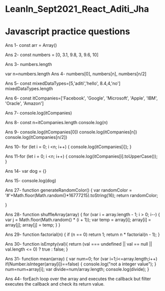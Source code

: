 # LeanIn_Sept2021_React_Aditi_Jha

# Javascript practice questions
Ans 1- const arr = Array()

Ans 2- const numbers = [0, 3.1, 9.8, 3, 9.6, 10] 

Ans 3- numbers.length

var n=numbers.length
Ans 4- numbers[0], numbers[n], numbers[n/2]

Ans 5- const mixedDataTypes=[5,'aditi','hello', 8.4,4,'no']
mixedDataTypes.length

Ans 6- const itCompanies=['Facebook', 'Google', 'Microsoft', 'Apple', 'IBM', 'Oracle', 'Amazon']

Ans 7- console.log(itCompanies)

Ans 8- const n=itCompanies.length
console.log(n)

Ans 9- console.log(itCompanies[0])
console.log(itCompanies[n])
console.log(itCompanies[n/2])

Ans 10- for (let i = 0; i <n; i++) {
  console.log(itCompanies[i]);
}

Ans 11-for (let i = 0; i <n; i++) {
  console.log(itCompanies[i].toUpperCase());
}

Ans 14- var dog = {}

Ans 15- console.log(dog)

Ans 27- 
function generateRandomColor()
{
    var randomColor = '#'+Math.floor(Math.random()*16777215).toString(16);
    return randomColor;
    
}

Ans 28- 
function shuffleArray(array) {
    for (var i = array.length - 1; i > 0; i--) {
        var j = Math.floor(Math.random() * (i + 1));
        var temp = array[i];
        array[i] = array[j];
        array[j] = temp;
    }
}

Ans 29- function factorial(n) {
  if (n == 0) return 1;
  return n * factorial(n - 1);
}

Ans 30- 
function isEmpty(val){
    return (val === undefined || val == null || val.length <= 0) ? true : false;
}

Ans 31- function mean(array) {
    var num=0;
    for (var i=1;i<=array.length;i++) 
    if(Number.isInteger(array[i])==false)
    {
    console.log("not a integer value");
    }
    num=num+array[i];
    var divide=num/array.length;
    console.log(divide);
}

Ans 44- forEach loop over the array and executes the callback but filter executes the callback and check its return value.



